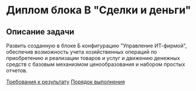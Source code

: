 # Диплом блока B "Сделки и деньги"

## Описание задачи

Развить созданную в блоке Б конфигурацию "Управление ИТ-фирмой", обеспечив возможность учета хозяйственных операций по приобретению и реализации товаров и услуг и движению денежных средств с базовым механизмом ценообразования и набором простых отчетов.

[Требования к результату](diploma-b-reqs.md)
[Порядок выполнения](diploma-b-howto.md)
